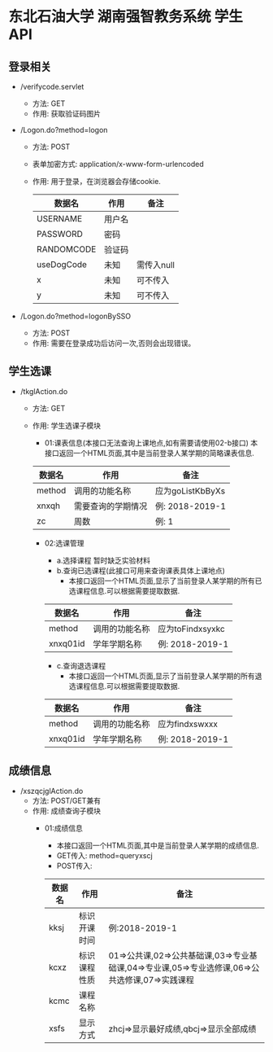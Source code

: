 # 东北石油大学 湖南强智教务系统 学生API

## 登录相关
- /verifycode.servlet
  - 方法: GET
  - 作用: 获取验证码图片
- /Logon.do?method=logon
  - 方法: POST
  - 表单加密方式: application/x-www-form-urlencoded
  - 作用: 用于登录，在浏览器会存储cookie.

    数据名 | 作用 | 备注
    -|-|-
    USERNAME|用户名|
    PASSWORD|密码|
    RANDOMCODE|验证码|
    useDogCode|未知|需传入null
    x|未知|可不传入
    y|未知|可不传入

- /Logon.do?method=logonBySSO
  - 方法: POST
  - 作用: 需要在登录成功后访问一次,否则会出现错误。


## 学生选课
- /tkglAction.do
  - 方法: GET
  - 作用: 学生选课子模块
    - 01:课表信息(本接口无法查询上课地点,如有需要请使用02-b接口)
    本接口返回一个HTML页面,其中是当前登录人某学期的简略课表信息.

    数据名 | 作用 | 备注
    -|-|-
    method|调用的功能名称|应为goListKbByXs
    xnxqh|需要查询的学期情况|例: 2018-2019-1
    zc|周数|例: 1

    - 02:选课管理
      - a.选择课程
      暂时缺乏实验材料
      - b.查询已选课程(此接口可用来查询课表具体上课地点)
        - 本接口返回一个HTML页面,显示了当前登录人某学期的所有已选课程信息.可以根据需要提取数据.
      
      数据名 | 作用 | 备注
      -|-|-
      method|调用的功能名称|应为toFindxsyxkc
      xnxq01id|学年学期名称|例: 2018-2019-1

      - c.查询退选课程
        - 本接口返回一个HTML页面,显示了当前登录人某学期的所有退选课程信息.可以根据需要提取数据.

      数据名 | 作用 | 备注
      -|-|-
      method|调用的功能名称|应为findxswxxx
      xnxq01id|学年学期名称|例: 2018-2019-1

## 成绩信息
- /xszqcjglAction.do
  - 方法: POST/GET兼有
  - 作用: 成绩查询子模块
    - 01:成绩信息
      - 本接口返回一个HTML页面,其中是当前登录人某学期的成绩信息.
      - GET传入: method=queryxscj
      - POST传入:

      数据名 | 作用 | 备注
      -|-|-
      kksj|标识开课时间|例:2018-2019-1
      kcxz|标识课程性质|01=>公共课,02=>公共基础课,03=>专业基础课,04=>专业课,05=>专业选修课,06=>公共选修课,07=>实践课程|
      kcmc|课程名称||
      xsfs|显示方式|zhcj=>显示最好成绩,qbcj=>显示全部成绩|
